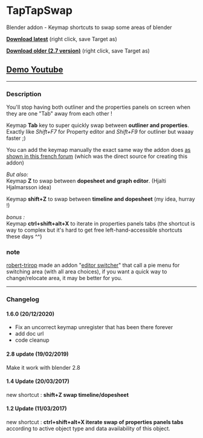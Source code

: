 # TapTapSwap
Blender addon - Keymap shortcuts to swap some areas of blender

**[Download latest](https://raw.githubusercontent.com/Pullusb/TapTapSwap/master/TapTapSwap.py)** (right click, save Target as)

**[Download older (2.7 version)](https://raw.githubusercontent.com/Pullusb/TapTapSwap/master/TapTapSwap_279.py)** (right click, save Target as)

## [Demo Youtube](https://www.youtube.com/watch?v=43v5kxFkcZk)

---

### Description  

You'll stop having both outliner and the properties panels on screen when they are one "Tab" away from each other !  

Keymap **Tab** key to super quickly swap between **outliner and properties**.  
Exactly like *Shift+F7* for Property editor and *Shift+F9* for outliner but waaay faster ;)  

You can add the keymap manually the exact same way the addon does [as shown in this french forum](http://blenderlounge.fr/forum/viewtopic.php?f=5&t=1446&start=45) (which was the direct source for creating this addon)  

*But also:*  
Keymap **Z** to swap between **dopesheet and graph editor**. (Hjalti Hjalmarsson idea) 

Keymap **shift+Z** to swap between **timeline and dopesheet** (my idea, hurray !)

*bonus :*  
Keymap **ctrl+shift+alt+X** to iterate in properties panels tabs (the shortcut is way to complex but it's hard to get free left-hand-accessible shortcuts these days ^^)
  
### note
[robert-trirop](https://github.com/robert-trirop) made an addon "[editor switcher](https://github.com/robert-trirop/editor_switcher)" that call a pie menu for switching area (with all area choices), if you want a quick way to change/relocate area, it may be better for you.

---
### Changelog


#### 1.6.0 (20/12/2020)

- Fix an uncorrect keymap unregister that has been there forever
- add doc url
- code cleanup

#### 2.8 update (19/02/2019)
Make it work with blender 2.8 

#### 1.4 Update (20/03/2017)
new shortcut :
**shift+Z swap timeline/dopesheet**

#### 1.2 Update (11/03/2017)
new shortcut :
**ctrl+shift+alt+X iterate swap of properties panels tabs** according to active object type and data availability of this object.